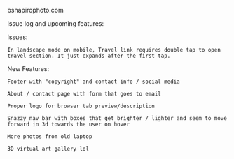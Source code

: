 bshapirophoto.com


Issue log and upcoming features:

Issues:

    In landscape mode on mobile, Travel link requires double tap to open travel section. It just expands after the first tap.

New Features:

    Footer with "copyright" and contact info / social media

    About / contact page with form that goes to email

    Proper logo for browser tab preview/description

    Snazzy nav bar with boxes that get brighter / lighter and seem to move forward in 3d towards the user on hover

    More photos from old laptop

    3D virtual art gallery lol
